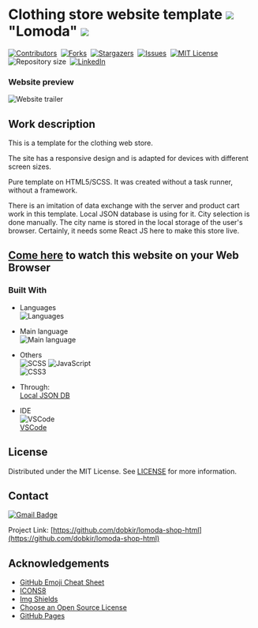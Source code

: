 # Clothing store website template <img src="https://img.icons8.com/emoji/48/000000/coat-emoji.png"/> "Lomoda" <img src="https://img.icons8.com/color/48/000000/womens-suit.png"/>

[![Contributors][contributors-shield]][contributors-url]&nbsp;
[![Forks][forks-shield]][forks-url]&nbsp;
[![Stargazers][stars-shield]][stars-url]&nbsp;
[![Issues][issues-shield]][issues-url]&nbsp;
[![MIT License][license-shield]][license-url]&nbsp;
![Repository size][repo-size-shield]&nbsp;
[![LinkedIn][linkedin-shield]][linkedin-url]

### Website preview
![Website trailer][product-screenshot]

<!-- WORK DESCRIPTION -->
## Work description

This is a template for the clothing web store.

The site has a responsive design and is adapted for devices with different screen sizes.

Pure template on HTML5/SCSS. It was created without a task runner, without a framework.

There is an imitation of data exchange with the server and product cart work in this template. 
Local JSON database is using for it. City selection is done manually. The city name is stored 
in the local storage of the user's browser. Certainly, it needs some React JS here to make 
this store live.

<!-- LINK TO WEBSITE -->
## [Come here](https://dobkir.github.io/lomoda-shop-html/) to watch this website on your Web Browser

<!-- TOOLS -->
### Built With

- Languages<br>
![Languages][languages-shield]

- Main language<br>
![Main language][main-language-shield]

- Others<br>
![SCSS](https://img.shields.io/badge/SCSS-22.4%25-bf4080?logo=SCSS&logoColor=bf4080c&style=for-the-badge)
![JavaScript](https://img.shields.io/badge/JavaScript-15.8%25-f1e05a?logo=JavaScript&logoColor=f1e05a&style=for-the-badge)<br>
![CSS3](https://img.shields.io/badge/CSS3-2.7%25-563d7c?logo=CSS3&logoColor=563d7c&style=for-the-badge)

- Through:<br>
[Local JSON DB](https://github.com/dobkir/lomoda-shop-html/blob/master/db.json)

- IDE<br>
![VSCode](https://img.icons8.com/color/48/000000/visual-studio-code-2019.png)<br>
 [VSCode](https://code.visualstudio.com/)

<!-- LICENSE -->
## License

Distributed under the MIT License. See [LICENSE](LICENSE.txt) for more information.

<!-- CONTACT -->
## Contact

[![Gmail Badge](https://img.shields.io/badge/Gmail-d14836?style=for-the-badge&logo=Gmail&logoColor=white&link=mailto:p.kirillov2020@gmail.com)](mailto:p.kirillov2020@gmail.com)

Project Link: [https://github.com/dobkir/lomoda-shop-html](https://github.com/dobkir/lomoda-shop-html)

<!-- ACKNOWLEDGEMENTS -->
## Acknowledgements
- [GitHub Emoji Cheat Sheet](https://www.webpagefx.com/tools/emoji-cheat-sheet)
- [ICONS8](https://icons8.com/)
- [Img Shields](https://shields.io)
- [Choose an Open Source License](https://choosealicense.com)
- [GitHub Pages](https://pages.github.com)

<!-- MARKDOWN LINKS & IMAGES -->
<!-- https://www.markdownguide.org/basic-syntax/#reference-style-links -->
[contributors-shield]: https://img.shields.io/github/contributors/dobkir/lomoda-shop-html.svg?style=for-the-badge
[contributors-url]: https://github.com/dobkir/lomoda-shop-html/graphs/contributors
[forks-shield]: https://img.shields.io/github/forks/dobkir/lomoda-shop-html.svg?style=for-the-badge
[forks-url]: https://github.com/dobkir/lomoda-shop-html/network/members
[stars-shield]: https://img.shields.io/github/stars/dobkir/lomoda-shop-html.svg?style=for-the-badge
[stars-url]: https://github.com/dobkir/lomoda-shop-html/stargazers
[issues-shield]: https://img.shields.io/github/issues/dobkir/lomoda-shop-html.svg?style=for-the-badge
[issues-url]: https://github.com/dobkir/lomoda-shop-html/issues
[license-shield]: https://img.shields.io/github/license/dobkir/lomoda-shop-html.svg?style=for-the-badge
[license-url]: https://github.com/dobkir/lomoda-shop-html/blob/master/LICENSE.txt
[linkedin-shield]: https://img.shields.io/badge/-LinkedIn-black.svg?style=for-the-badge&logo=linkedin&colorB=555
[linkedin-url]: https://www.linkedin.com/in/pavel-kirillov-dobkir
[repo-size-shield]: https://img.shields.io/github/repo-size/dobkir/lomoda-shop-html.svg?style=for-the-badge
[languages-shield]: https://img.shields.io/github/languages/count/dobkir/lomoda-shop-html.svg?style=for-the-badge
[main-language-shield]: https://img.shields.io/github/languages/top/dobkir/lomoda-shop-html.svg?style=for-the-badge&color=e34c26
[product-screenshot]: https://github.com/dobkir/trailers/blob/master/lomoda/lomoda_trailer.gif

<!-- Pages -->


